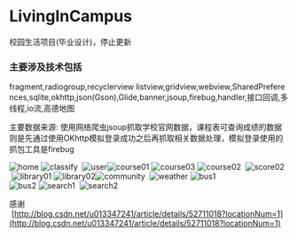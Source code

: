 # LivingInCampus
校园生活项目(毕业设计)，停止更新
### 主要涉及技术包括
 fragment,radiogroup,recyclerview&nbsp;listview,gridview,webview,SharedPreferences,sqlite,okhttp,json(Gson),Glide,banner,jsoup,firebug,handler,接口回调,多线程,io流,高德地图     
 
 主要数据来源:&nbsp;使用网络爬虫jsoup抓取学校官网数据，课程表可查询成绩的数据则是先通过使用OKhttp模拟登录成功之后再抓取相关数据处理，模拟登录使用的抓包工具是firebug
 
![home](https://github.com/DulCoder/LivingInCampus/blob/master/app/src/main/readme/home01.png)&nbsp;![classify](https://github.com/DulCoder/LivingInCampus/blob/master/app/src/main/readme/classify01.png) 
&nbsp;![user](https://github.com/DulCoder/LivingInCampus/blob/master/app/src/main/readme/user01.png)![course01](https://github.com/DulCoder/LivingInCampus/blob/master/app/src/main/readme/course01.png)&nbsp;![course03](https://github.com/DulCoder/LivingInCampus/blob/master/app/src/main/readme/course03.png)&nbsp;![course02](https://github.com/DulCoder/LivingInCampus/blob/master/app/src/main/readme/course02.png)&nbsp;&nbsp;![score02](https://github.com/DulCoder/LivingInCampus/blob/master/app/src/main/readme/score02.png)
&nbsp;![library01](https://github.com/DulCoder/LivingInCampus/blob/master/app/src/main/readme/library01.png)&nbsp;![library02](https://github.com/DulCoder/LivingInCampus/blob/master/app/src/main/readme/library02.png)![community](https://github.com/DulCoder/LivingInCampus/blob/master/app/src/main/readme/community01.png) 
&nbsp;![weather](https://github.com/DulCoder/LivingInCampus/blob/master/app/src/main/readme/weather01.png)&nbsp;![bus1](https://github.com/DulCoder/LivingInCampus/blob/master/app/src/main/readme/bus01.png)  
![bus2](https://github.com/DulCoder/LivingInCampus/blob/master/app/src/main/readme/bus02.png)&nbsp;![search1](https://github.com/DulCoder/LivingInCampus/blob/master/app/src/main/readme/search01.png) 
&nbsp;![search2](https://github.com/DulCoder/LivingInCampus/blob/master/app/src/main/readme/search02.png)
    
感谢  
  [http://blog.csdn.net/u013347241/article/details/52711018?locationNum=1](http://blog.csdn.net/u013347241/article/details/52711018?locationNum=1)
